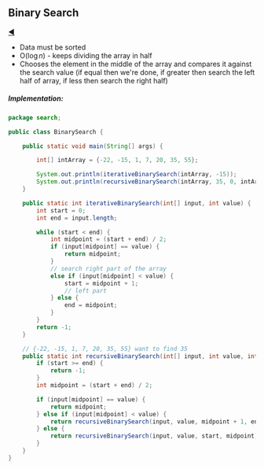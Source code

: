 ## Binary Search

[:arrow_backward:](../algorithms_index)

- Data must be sorted
- O($\log n$) - keeps dividing the array in half
- Chooses the element in the middle of the array and compares it against the search value (if equal then we're done, if greater then search the left half of array, if less then search the right half)



##### Implementation:

```java
package search;

public class BinarySearch {

    public static void main(String[] args) {

        int[] intArray = {-22, -15, 1, 7, 20, 35, 55};

        System.out.println(iterativeBinarySearch(intArray, -15));
        System.out.println(recursiveBinarySearch(intArray, 35, 0, intArray.length));
    }

    public static int iterativeBinarySearch(int[] input, int value) {
        int start = 0;
        int end = input.length;

        while (start < end) {
            int midpoint = (start + end) / 2;
            if (input[midpoint] == value) {
                return midpoint;
            }
            // search right part of the array
            else if (input[midpoint] < value) {
                start = midpoint + 1;
                // left part
            } else {
                end = midpoint;
            }
        }
        return -1;
    }

    // {-22, -15, 1, 7, 20, 35, 55} want to find 35
    public static int recursiveBinarySearch(int[] input, int value, int start, int end) {
        if (start >= end) {
            return -1;
        }
        int midpoint = (start + end) / 2;

        if (input[midpoint] == value) {
            return midpoint;
        } else if (input[midpoint] < value) {
            return recursiveBinarySearch(input, value, midpoint + 1, end);
        } else {
            return recursiveBinarySearch(input, value, start, midpoint);
        }
    }
}
```